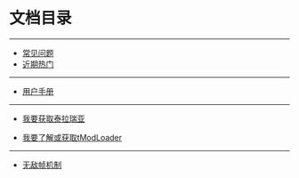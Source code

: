 # 文档目录

---

- [常见问题][FAQs]
- [近期热门][HotPotatos]

---

- [用户手册][UsersManual]

---

- [我要获取泰拉瑞亚][GetTerraria]

- [我要了解或获取tModLoader][WhatIsTML]

---

- [无敌帧机制][ImmunityFrames]


[FAQs]: https://github.com/lyc-Lacewing/tMLAllInOne/blob/master/IssuesAndSolutions/FAQs.md
[HotPotatos]: https://github.com/lyc-Lacewing/tMLAllInOne/blob/master/IssuesAndSolutions/HotPotatos.md
[UsersManual]: https://github.com/lyc-Lacewing/tMLAllInOne/blob/master/README.md#%E7%94%A8%E6%88%B7%E6%89%8B%E5%86%8C
[GetTerraria]: https://github.com/lyc-Lacewing/tMLAllInOne/blob/master/IssuesAndSolutions/tML/GetTerraria.md
[WhatIsTML]: https://github.com/lyc-Lacewing/tMLAllInOne/blob/master/IssuesAndSolutions/tML/WhatIsTML.md
[ImmunityFrames]: https://github.com/lyc-Lacewing/tMLAllInOne/blob/master/Explained/ImmunityFramesExplained/ImmunityFramesExplained.md
